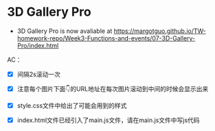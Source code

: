 # 3D Gallery Pro



* 3D Gallery Pro is now avaliable at https://margotguo.github.io/TW-homework-repo/Week3-Functions-and-events/07-3D-Gallery-Pro/index.html



AC：

- [x] 间隔2s滚动一次

- [x] 注意每个图片下面👇的URL地址在每次图片滚动到中间的时候会显示出来

- [x] style.css文件中给出了可能会用到的样式

- [x] index.html文件已经引入了main.js文件，请在main.js文件中写js代码

  